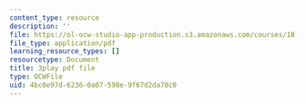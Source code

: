 ```yaml
---
content_type: resource
description: ''
file: https://ol-ocw-studio-app-production.s3.amazonaws.com/courses/18-01sc-single-variable-calculus-fall-2010/4bc0e97d62360a07598e9f67d2da70c0_XRkgBWbWvg4.pdf
file_type: application/pdf
learning_resource_types: []
resourcetype: Document
title: 3play pdf file
type: OCWFile
uid: 4bc0e97d-6236-0a07-598e-9f67d2da70c0
---
```

